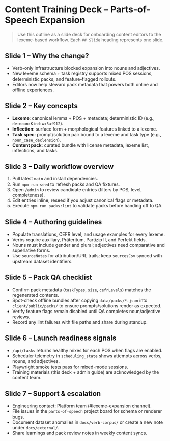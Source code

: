 # Content Training Deck – Parts-of-Speech Expansion

> Use this outline as a slide deck for onboarding content editors to the lexeme-based workflow. Each `## Slide` heading represents one slide.

## Slide 1 – Why the change?
- Verb-only infrastructure blocked expansion into nouns and adjectives.
- New lexeme schema + task registry supports mixed POS sessions, deterministic packs, and feature-flagged rollouts.
- Editors now help steward pack metadata that powers both online and offline experiences.

## Slide 2 – Key concepts
- **Lexeme**: canonical lemma + POS + metadata; deterministic ID (e.g., `de:noun:Kind:wx3af912`).
- **Inflection**: surface form + morphological features linked to a lexeme.
- **Task spec**: prompt/solution pair bound to a lexeme and task type (e.g., `noun_case_declension`).
- **Content pack**: curated bundle with license metadata, lexeme list, inflections, and tasks.

## Slide 3 – Daily workflow overview
1. Pull latest `main` and install dependencies.
2. Run `npm run seed` to refresh packs and QA fixtures.
3. Open `/admin` to review candidate entries (filters by POS, level, completeness).
4. Edit entries inline; reseed if you adjust canonical flags or metadata.
5. Execute `npm run packs:lint` to validate packs before handing off to QA.

## Slide 4 – Authoring guidelines
- Populate translations, CEFR level, and usage examples for every lexeme.
- Verbs require auxiliary, Präteritum, Partizip II, and Perfekt fields.
- Nouns must include gender and plural; adjectives need comparative and superlative forms.
- Use `sourceNotes` for attribution/URL trails; keep `sourcesCsv` synced with upstream dataset identifiers.

## Slide 5 – Pack QA checklist
- Confirm pack metadata (`taskTypes`, `size`, `cefrLevels`) matches the regenerated contents.
- Spot-check offline bundles after copying `data/packs/*.json` into `client/public/packs/` to ensure prompts/solutions render as expected.
- Verify feature flags remain disabled until QA completes noun/adjective reviews.
- Record any lint failures with file paths and share during standup.

## Slide 6 – Launch readiness signals
- `/api/tasks` returns healthy mixes for each POS when flags are enabled.
- Scheduler telemetry in `scheduling_state` shows attempts across verbs, nouns, and adjectives.
- Playwright smoke tests pass for mixed-mode sessions.
- Training materials (this deck + admin guide) are acknowledged by the content team.

## Slide 7 – Support & escalation
- Engineering contact: Platform team (#lexeme-expansion channel).
- File issues in the `parts-of-speech` project board for schema or renderer bugs.
- Document dataset anomalies in `docs/verb-corpus/` or create a new note under `docs/external/`.
- Share learnings and pack review notes in weekly content syncs.
